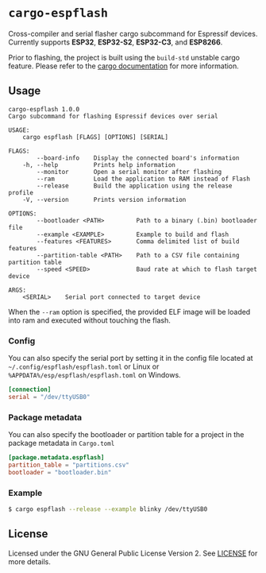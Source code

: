 # `cargo-espflash`

Cross-compiler and serial flasher cargo subcommand for Espressif devices. Currently supports __ESP32__, __ESP32-S2__, __ESP32-C3__, and __ESP8266__.

Prior to flashing, the project is built using the `build-std` unstable cargo feature. Please refer to the [cargo documentation](https://doc.rust-lang.org/cargo/reference/unstable.html#build-std) for more information.

## Usage

```text
cargo-espflash 1.0.0
Cargo subcommand for flashing Espressif devices over serial

USAGE:
    cargo espflash [FLAGS] [OPTIONS] [SERIAL]

FLAGS:
        --board-info    Display the connected board's information
    -h, --help          Prints help information
        --monitor       Open a serial monitor after flashing
        --ram           Load the application to RAM instead of Flash
        --release       Build the application using the release profile
    -V, --version       Prints version information

OPTIONS:
        --bootloader <PATH>         Path to a binary (.bin) bootloader file
        --example <EXAMPLE>         Example to build and flash
        --features <FEATURES>       Comma delimited list of build features
        --partition-table <PATH>    Path to a CSV file containing partition table
        --speed <SPEED>             Baud rate at which to flash target device

ARGS:
    <SERIAL>    Serial port connected to target device
```

When the `--ram` option is specified, the provided ELF image will be loaded into ram and executed without touching the flash.

### Config

You can also specify the serial port by setting it in the config file located at `~/.config/espflash/espflash.toml` or Linux
or `%APPDATA%/esp/espflash/espflash.toml` on Windows.

```toml
[connection]
serial = "/dev/ttyUSB0"
```

### Package metadata

You can also specify the bootloader or partition table for a project in the package metadata in `Cargo.toml`

```toml
[package.metadata.espflash]                                                                                                                                                                                                                                    
partition_table = "partitions.csv"
bootloader = "bootloader.bin"
```

### Example

```bash
$ cargo espflash --release --example blinky /dev/ttyUSB0
```

## License

Licensed under the GNU General Public License Version 2. See [LICENSE](LICENSE) for more details.
